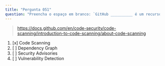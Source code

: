 ```yaml
---
title: "Pergunta 051"
question: "Preencha o espaço em branco: `GitHub __________ é um recurso que você pode usar para analisar o código em um repositório do GitHub para encontrar vulnerabilidades de segurança e erros de codificação.`"
---
```



> https://docs.github.com/en/code-security/code-scanning/introduction-to-code-scanning/about-code-scanning
1. [x] Code Scanning
1. [ ] Dependency Graph
1. [ ] Security Advisories
1. [ ] Vulnerability Detection
